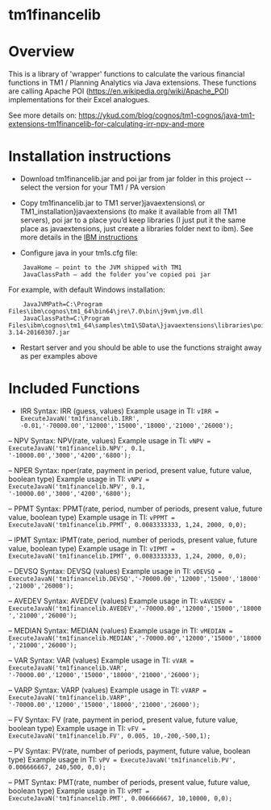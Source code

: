 # tm1financelib

# Overview

This is a library of 'wrapper' functions to calculate the various financial functions in TM1 / Planning Analytics via Java extensions. These functions are calling Apache POI (https://en.wikipedia.org/wiki/Apache_POI) implementations for their Excel analogues.

See more details on:
https://ykud.com/blog/cognos/tm1-cognos/java-tm1-extensions-tm1financelib-for-calculating-irr-npv-and-more

# Installation instructions

* Download tm1financelib.jar and poi jar from jar folder in this project -- select the version for your TM1 / PA version
* Copy tm1financelib.jar to TM1 server\}javaextensions\ or TM1_installation\}javaextensions (to make it available from all TM1 servers), poi jar to a place you’d keep libraries (I just put it the same place as javaextensions, just create a libraries folder next to ibm). See more details in the [IBM instructions](http://www.ibm.com/support/knowledgecenter/?lang=en#!/SS9RXT_10.3.0/com.ibm.swg.ba.cognos.tm1_turb.10.3.0.doc/c_tm1_enabling_configuring_java_extensions.html)

* Configure java in your tm1s.cfg file:
```
    JavaHome — point to the JVM shipped with TM1
    JavaClassPath — add the folder you’ve copied poi jar
```
 For example, with default Windows installation:
```
    JavaJVMPath=C:\Program Files\ibm\cognos\tm1_64\bin64\jre\7.0\bin\j9vm\jvm.dll
    JavaClassPath=C:\Program Files\ibm\cognos\tm1_64\samples\tm1\SData\}javaextensions\libraries\poi-3.14-20160307.jar
```
* Restart server and you should be able to use the functions straight away as per examples above



# Included Functions

* IRR
Syntax: IRR (guess, values)
Example usage in TI:
`vIRR = ExecuteJavaN('tm1financelib.IRR', -0.01,'-70000.00','12000','15000','18000','21000','26000');`

– NPV
Syntax: NPV(rate, values)
Example usage in TI:
`vNPV = ExecuteJavaN('tm1financelib.NPV', 0.1, '-10000.00','3000','4200','6800');`

– NPER
Syntax: nper(rate, payment in period, present value, future value, boolean type)
Example usage in TI:
`vNPV =  ExecuteJavaN('tm1financelib.NPV', 0.1, '-10000.00','3000','4200','6800');`

– PPMT
Syntax: PPMT(rate, period, number of periods, present value, future value, boolean type)
Example usage in TI:
`vPPMT = ExecuteJavaN('tm1financelib.PPMT', 0.0083333333, 1,24, 2000, 0,0);`

– IPMT
Syntax: IPMT(rate, period, number of periods, present value, future value, boolean type)
Example usage in TI:
`vIPMT = ExecuteJavaN('tm1financelib.IPMT', 0.0083333333, 1,24, 2000, 0,0);`

– DEVSQ
Syntax: DEVSQ (values)
Example usage in TI:
`vDEVSQ = ExecuteJavaN('tm1financelib.DEVSQ','-70000.00','12000','15000','18000','21000','26000');`

– AVEDEV
Syntax: AVEDEV (values)
Example usage in TI:
`vAVEDEV = ExecuteJavaN('tm1financelib.AVEDEV','-70000.00','12000','15000','18000','21000','26000');`

– MEDIAN
Syntax: MEDIAN (values)
Example usage in TI:
`vMEDIAN = ExecuteJavaN('tm1financelib.MEDIAN','-70000.00','12000','15000','18000','21000','26000');`

– VAR
Syntax: VAR (values)
Example usage in TI:
`vVAR = ExecuteJavaN('tm1financelib.VAR', '-70000.00','12000','15000','18000','21000','26000');`

– VARP
Syntax: VARP (values)
Example usage in TI:
`vVARP = ExecuteJavaN('tm1financelib.VARP', '-70000.00','12000','15000','18000','21000','26000');`

– FV
Syntax: FV (rate, payment in period, present value, future value, boolean type)
Example usage in TI:
`vFV = ExecuteJavaN('tm1financelib.FV', 0.005, 10,-200,-500,1);`

– PV
Syntax: PV(rate, number of periods, payment, future value, boolean type)
Example usage in TI:
`vPV = ExecuteJavaN('tm1financelib.PV', 0.006666667, 240,500, 0,0);`

– PMT
Syntax: PMT(rate, number of periods, present value, future value, boolean type)
Example usage in TI:
`vPMT = ExecuteJavaN('tm1financelib.PMT', 0.006666667, 10,10000, 0,0);`